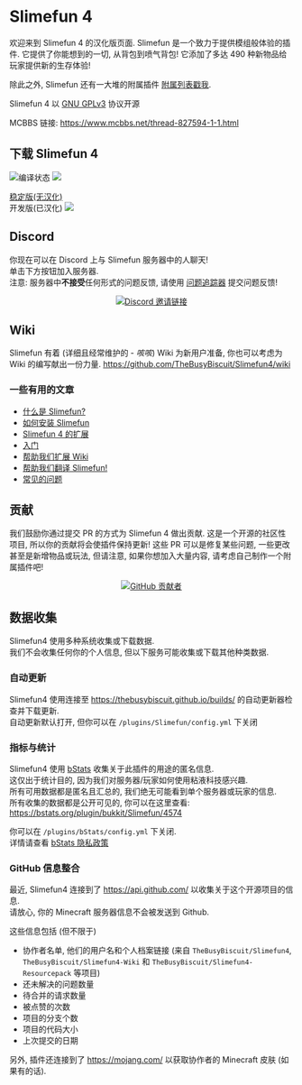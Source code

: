 # Slimefun 4
欢迎来到 Slimefun 4 的汉化版页面. Slimefun 是一个致力于提供模组般体验的插件. 它提供了你能想到的一切, 从背包到喷气背包!
它添加了多达 490 种新物品给玩家提供新的生存体验!

除此之外, Slimefun 还有一大堆的附属插件 [附属列表戳我](https://github.com/TheBusyBiscuit/Slimefun4/wiki/Addons).

Slimefun 4 以 [GNU GPLv3](https://github.com/TheBusyBiscuit/Slimefun4/blob/master/LICENSE) 协议开源

MCBBS 链接: https://www.mcbbs.net/thread-827594-1-1.html

## 下载 Slimefun 4
![编译状态](https://github.com/StarWishsama/Slimefun4/workflows/Java%20CI/badge.svg)
<a href="https://github.com/StarWishsama/Slimefun4/issues">
  <img src="https://img.shields.io/github/issues/StarWishsama/Slimefun4.svg?style=popout">
</a> 

[稳定版(无汉化)](https://thebusybiscuit.github.io/builds/TheBusyBiscuit/Slimefun4/stable/)<br>
开发版(已汉化)
<a href="https://github.com/StarWishsama/Slimefun4/releases/latest">
  <img src="https://img.shields.io/github/v/release/StarWishSama/Slimefun4?include_prereleases">
</a></br>

## Discord
你现在可以在 Discord 上与 Slimefun 服务器中的人聊天!<br>
单击下方按钮加入服务器.<br>
注意: 服务器中**不接受**任何形式的问题反馈, 请使用 [问题追踪器](https://github.com/TheBusyBiscuit/Slimefun4/issues) 提交问题反馈!

<p align="center">
  <a href="https://discord.gg/fsD4Bkh">
    <img src="https://img.shields.io/discord/565557184348422174?color=7289DA&label=Discord&style=for-the-badge" alt="Discord 邀请链接"/>
  </a>
</p>

## Wiki
Slimefun 有着 (详细且经常维护的 - *咳咳*) Wiki 为新用户准备, 
你也可以考虑为 Wiki 的编写献出一份力量.
https://github.com/TheBusyBiscuit/Slimefun4/wiki

### 一些有用的文章
* [什么是 Slimefun?](https://github.com/TheBusyBiscuit/Slimefun4/wiki/Slimefun-in-a-nutshell)
* [如何安装 Slimefun](https://github.com/TheBusyBiscuit/Slimefun4/wiki/Installing-Slimefun)
* [Slimefun 4 的扩展](https://github.com/TheBusyBiscuit/Slimefun4/wiki/Addons)
* [入门](https://github.com/TheBusyBiscuit/Slimefun4/wiki/Getting-Started)
* [帮助我们扩展 Wiki](https://github.com/TheBusyBiscuit/Slimefun4/wiki/Expanding-the-Wiki)
* [帮助我们翻译 Slimefun!](https://github.com/TheBusyBiscuit/Slimefun4/wiki/Translating-Slimefun)
* [常见的问题](https://github.com/TheBusyBiscuit/Slimefun4/wiki/Common-Issues)

## 贡献
我们鼓励你通过提交 PR 的方式为 Slimefun 4 做出贡献.
这是一个开源的社区性项目, 所以你的贡献将会使插件保持更新!
这些 PR 可以是修复某些问题, 一些更改甚至是新增物品或玩法,
但请注意, 如果你想加入大量内容, 请考虑自己制作一个附属插件吧!

<p align="center">
  <a href="https://github.com/TheBusyBiscuit/Slimefun4/graphs/contributors">
    <img alt="GitHub 贡献者" src="https://img.shields.io/github/contributors/TheBusyBiscuit/Slimefun4?style=for-the-badge">
  </a>
</p>

## 数据收集
Slimefun4 使用多种系统收集或下载数据.<br>
我们不会收集任何你的个人信息, 但以下服务可能收集或下载其他种类数据.

### 自动更新
Slimefun4 使用连接至 https://thebusybiscuit.github.io/builds/ 的自动更新器检查并下载更新.<br>
自动更新默认打开, 但你可以在 `/plugins/Slimefun/config.yml` 下关闭<br>

### 指标与统计
Slimefun4 使用 [bStats](https://bstats.org/plugin/bukkit/Slimefun/4574) 收集关于此插件的用途的匿名信息.<br>
这仅出于统计目的, 因为我们对服务器/玩家如何使用粘液科技感兴趣.<br>
所有可用数据都是匿名且汇总的, 我们绝无可能看到单个服务器或玩家的信息.<br>
所有收集的数据都是公开可见的, 你可以在这里查看: https://bstats.org/plugin/bukkit/Slimefun/4574

你可以在 `/plugins/bStats/config.yml` 下关闭.<br>
详情请查看 [bStats 隐私政策](https://bstats.org/privacy-policy)

### GitHub 信息整合
最近, Slimefun4 连接到了 https://api.github.com/ 以收集关于这个开源项目的信息.<br>
请放心, 你的 Minecraft 服务器信息不会被发送到 Github.

这些信息包括 (但不限于)
* 协作者名单, 他们的用户名和个人档案链接 (来自 `TheBusyBiscuit/Slimefun4`, `TheBusyBiscuit/Slimefun4-Wiki` 和 `TheBusyBiscuit/Slimefun4-Resourcepack` 等项目)
* 还未解决的问题数量
* 待合并的请求数量
* 被点赞的次数
* 项目的分支个数
* 项目的代码大小
* 上次提交的日期

另外, 插件还连接到了 https://mojang.com/ 以获取协作者的 Minecraft 皮肤 (如果有的话).
